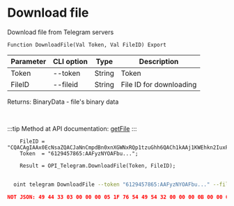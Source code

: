 ﻿---
sidebar_position: 5
---

# Download file
 Download file from Telegram servers



`Function DownloadFile(Val Token, Val FileID) Export`

  | Parameter | CLI option | Type | Description |
  |-|-|-|-|
  | Token | --token | String | Token |
  | FileID | --fileid | String | File ID for downloading |

  
  Returns:  BinaryData - file's binary data

<br/>

:::tip
Method at API documentation: [getFile](https://core.telegram.org/bots/api#getfile)
:::
<br/>


```bsl title="Code example"
    FileID = "CQACAgIAAx0EcNsaZQACJaNnCmpdBn0xnXGWNxRQp1tzuGhh6QACh1kAAj1KWEhkn2IuxPNnGzYE";
    Token  = "6129457865:AAFyzNYOAFbu...";

    Result = OPI_Telegram.DownloadFile(Token, FileID);
```



```sh title="CLI command example"
    
  oint telegram DownloadFile --token "6129457865:AAFyzNYOAFbu..." --fileid "CQACAgIAAx0EcNsaZQACGsRmqTObImcQhvZfQC9f7KStfGzIWwACJFYAAjcMSUk5-shFORxZRjUE"

```

```json title="Result"
NOT JSON: 49 44 33 03 00 00 00 05 1F 76 54 49 54 32 00 00 00 0B 00 00 01 FF FE 44 00 6F 00 67 00 73 00 54 50 45 31 00 00 00 15 00 00 01 FF FE 4D 00 6F 00 74 00 6F 00 72 00 68 00 65 00 61 00 64 00 54 59…
```
